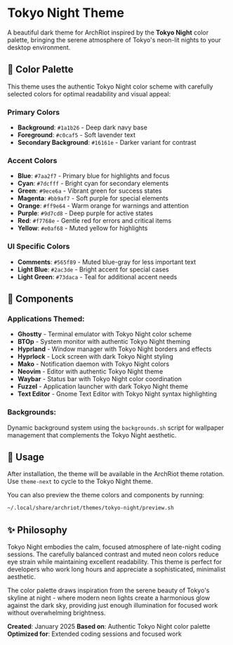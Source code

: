 # Tokyo Night Theme

A beautiful dark theme for ArchRiot inspired by the **Tokyo Night** color palette, bringing the serene atmosphere of Tokyo's neon-lit nights to your desktop environment.

## 🎨 Color Palette

This theme uses the authentic Tokyo Night color scheme with carefully selected colors for optimal readability and visual appeal:

### Primary Colors

- **Background**: `#1a1b26` - Deep dark navy base
- **Foreground**: `#c0caf5` - Soft lavender text
- **Secondary Background**: `#16161e` - Darker variant for contrast

### Accent Colors

- **Blue**: `#7aa2f7` - Primary blue for highlights and focus
- **Cyan**: `#7dcfff` - Bright cyan for secondary elements
- **Green**: `#9ece6a` - Vibrant green for success states
- **Magenta**: `#bb9af7` - Soft purple for special elements
- **Orange**: `#ff9e64` - Warm orange for warnings and attention
- **Purple**: `#9d7cd8` - Deep purple for active states
- **Red**: `#f7768e` - Gentle red for errors and critical items
- **Yellow**: `#e0af68` - Muted yellow for highlights

### UI Specific Colors

- **Comments**: `#565f89` - Muted blue-gray for less important text
- **Light Blue**: `#2ac3de` - Bright accent for special cases
- **Light Green**: `#73daca` - Teal for additional accent needs

## 📁 Components

### Applications Themed:

- **Ghostty** - Terminal emulator with Tokyo Night color scheme
- **BTOp** - System monitor with authentic Tokyo Night theming
- **Hyprland** - Window manager with Tokyo Night borders and effects
- **Hyprlock** - Lock screen with dark Tokyo Night styling
- **Mako** - Notification daemon with Tokyo Night colors
- **Neovim** - Editor with authentic Tokyo Night theme
- **Waybar** - Status bar with Tokyo Night color coordination
- **Fuzzel** - Application launcher with dark Tokyo Night theme
- **Text Editor** - Gnome Text Editor with Tokyo Night syntax highlighting

### Backgrounds:

Dynamic background system using the `backgrounds.sh` script for wallpaper management that complements the Tokyo Night aesthetic.

## 🚀 Usage

After installation, the theme will be available in the ArchRiot theme rotation. Use `theme-next` to cycle to the Tokyo Night theme.

You can also preview the theme colors and components by running:

```bash
~/.local/share/archriot/themes/tokyo-night/preview.sh
```

## ✨ Philosophy

Tokyo Night embodies the calm, focused atmosphere of late-night coding sessions. The carefully balanced contrast and muted neon colors reduce eye strain while maintaining excellent readability. This theme is perfect for developers who work long hours and appreciate a sophisticated, minimalist aesthetic.

The color palette draws inspiration from the serene beauty of Tokyo's skyline at night - where modern neon lights create a harmonious glow against the dark sky, providing just enough illumination for focused work without overwhelming brightness.

**Created**: January 2025
**Based on**: Authentic Tokyo Night color palette
**Optimized for**: Extended coding sessions and focused work
